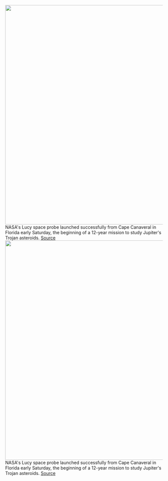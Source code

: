 <img src='https://cdn.vox-cdn.com/thumbor/l4Ba9ZjEwYXpZ95YdyBm_ae04b8=/0x301:2689x2689/1200x800/filters:focal(618x506:1048x936)/cdn.vox-cdn.com/uploads/chorus_image/image/70003425/lucy_in_the_sky2.0.jpg' width='700px' /><br/>
NASA's Lucy space probe launched successfully from Cape Canaveral in Florida early Saturday, the beginning of a 12-year mission to study Jupiter's Trojan asteroids.
<a href='https://www.theverge.com/2021/10/16/22729626/nasa-launches-lucy-probe-study-jupiter-trojan-asteroids'> Source <a/><img src='https://cdn.vox-cdn.com/thumbor/l4Ba9ZjEwYXpZ95YdyBm_ae04b8=/0x301:2689x2689/1200x800/filters:focal(618x506:1048x936)/cdn.vox-cdn.com/uploads/chorus_image/image/70003425/lucy_in_the_sky2.0.jpg' width='700px' /><br/>
NASA's Lucy space probe launched successfully from Cape Canaveral in Florida early Saturday, the beginning of a 12-year mission to study Jupiter's Trojan asteroids.
<a href='https://www.theverge.com/2021/10/16/22729626/nasa-launches-lucy-probe-study-jupiter-trojan-asteroids'> Source <a/>